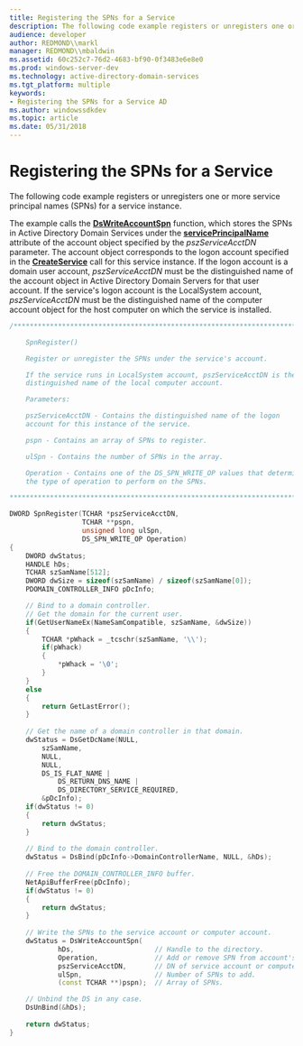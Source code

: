```yaml
---
title: Registering the SPNs for a Service
description: The following code example registers or unregisters one or more service principal names (SPNs) for a service instance.
audience: developer
author: REDMOND\\markl
manager: REDMOND\\mbaldwin
ms.assetid: 60c252c7-76d2-4683-bf90-0f3483e6e8e0
ms.prod: windows-server-dev
ms.technology: active-directory-domain-services
ms.tgt_platform: multiple
keywords:
- Registering the SPNs for a Service AD
ms.author: windowssdkdev
ms.topic: article
ms.date: 05/31/2018
---
```


# Registering the SPNs for a Service

The following code example registers or unregisters one or more service principal names (SPNs) for a service instance.

The example calls the [**DsWriteAccountSpn**](/windows/desktop/api/Ntdsapi/nf-ntdsapi-dswriteaccountspna) function, which stores the SPNs in Active Directory Domain Services under the [**servicePrincipalName**](https://msdn.microsoft.com/library/ms679785) attribute of the account object specified by the *pszServiceAcctDN* parameter. The account object corresponds to the logon account specified in the [**CreateService**](https://msdn.microsoft.com/library/windows/desktop/ms682450) call for this service instance. If the logon account is a domain user account, *pszServiceAcctDN* must be the distinguished name of the account object in Active Directory Domain Servers for that user account. If the service's logon account is the LocalSystem account, *pszServiceAcctDN* must be the distinguished name of the computer account object for the host computer on which the service is installed.


```C++
/***************************************************************************

    SpnRegister()

    Register or unregister the SPNs under the service's account.

    If the service runs in LocalSystem account, pszServiceAcctDN is the 
    distinguished name of the local computer account.

    Parameters:

    pszServiceAcctDN - Contains the distinguished name of the logon 
    account for this instance of the service.

    pspn - Contains an array of SPNs to register.

    ulSpn - Contains the number of SPNs in the array.

    Operation - Contains one of the DS_SPN_WRITE_OP values that determines 
    the type of operation to perform on the SPNs.

***************************************************************************/

DWORD SpnRegister(TCHAR *pszServiceAcctDN,
                  TCHAR **pspn,
                  unsigned long ulSpn,
                  DS_SPN_WRITE_OP Operation)
{
    DWORD dwStatus;
    HANDLE hDs;
    TCHAR szSamName[512];
    DWORD dwSize = sizeof(szSamName) / sizeof(szSamName[0]);
    PDOMAIN_CONTROLLER_INFO pDcInfo;

    // Bind to a domain controller. 
    // Get the domain for the current user.
    if(GetUserNameEx(NameSamCompatible, szSamName, &dwSize))
    {
        TCHAR *pWhack = _tcschr(szSamName, '\\');
        if(pWhack)
        {
            *pWhack = '\0';
        }
    } 
    else 
    {
        return GetLastError();
    }
     
    // Get the name of a domain controller in that domain.
    dwStatus = DsGetDcName(NULL,
        szSamName,
        NULL,
        NULL,
        DS_IS_FLAT_NAME |
            DS_RETURN_DNS_NAME |
            DS_DIRECTORY_SERVICE_REQUIRED,
        &pDcInfo);
    if(dwStatus != 0) 
    {
        return dwStatus;
    }
     
    // Bind to the domain controller.
    dwStatus = DsBind(pDcInfo->DomainControllerName, NULL, &hDs);
     
    // Free the DOMAIN_CONTROLLER_INFO buffer.
    NetApiBufferFree(pDcInfo);
    if(dwStatus != 0) 
    {
        return dwStatus;
    }
     
    // Write the SPNs to the service account or computer account.
    dwStatus = DsWriteAccountSpn(
            hDs,                    // Handle to the directory.
            Operation,              // Add or remove SPN from account's existing SPNs.
            pszServiceAcctDN,       // DN of service account or computer account.
            ulSpn,                  // Number of SPNs to add.
            (const TCHAR **)pspn);  // Array of SPNs.

    // Unbind the DS in any case.
    DsUnBind(&hDs);
     
    return dwStatus;
}
```



 

 




